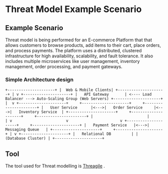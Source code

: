 # Threat Model Example Scenario

## Example Scenario
Threat model is being performed for an E-commerce Platform that that allows customers to browse products, add items to their cart, place orders, and process payments. The platform uses a distributed, clustered infrastructure for high availability, scalability, and fault tolerance. It also includes multiple microservices like user management, inventory management, order processing, and payment gateways.

### Simple Architecture design
`+---------------------+
|  Web & Mobile Clients|
+---------------------+
         |
         v
+---------------------+
|   API Gateway       | <---- Load Balancer ---> Auto-Scaling Group (Web Servers)
+---------------------+
         | 
         v
+---------------------+     +---------------------+     +----------------------+
|   User Service      |<--->|   Order Service     |<--->|   Inventory Service  |
+---------------------+     +---------------------+     +----------------------+
         |                        |                       |
         v                        v                       v
+---------------------+     +---------------------+
|   Payment Service   |<--->|   Messaging Queue   |
+---------------------+     +---------------------+
         |
         v
+---------------------+
|   Relational DB         |
|   (Database Cluster) |
+---------------------+ `

## Tool
The tool used for Threat modelling is [Threagile](https://threagile.io/) . 
